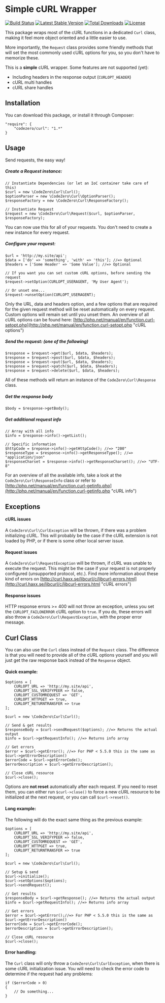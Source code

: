 # Simple cURL Wrapper #

[![Build Status](https://travis-ci.org/codezero-be/curl.svg?branch=master)](https://travis-ci.org/codezero-be/curl)
[![Latest Stable Version](https://poser.pugx.org/codezero/curl/v/stable.svg)](https://packagist.org/packages/codezero/curl)
[![Total Downloads](https://poser.pugx.org/codezero/curl/downloads.svg)](https://packagist.org/packages/codezero/curl)
[![License](https://poser.pugx.org/codezero/curl/license.svg)](https://packagist.org/packages/codezero/curl)

This package wraps most of the cURL functions in a dedicated `Curl` class, making it feel more object oriented and a little easier to use.

More importantly, the `Request` class provides some friendly methods that will set the most commonly used cURL options for you, so you don't have to memorize these.

This is a **simple** cURL wrapper. Some features are not supported (yet):

- Including headers in the response output (`CURLOPT_HEADER`)
- cURL multi handles
- cURL share handles

## Installation ##

You can download this package, or install it through Composer:

    "require": {
    	"codezero/curl": "1.*"
    }

## Usage ##

Send requests, the easy way!

##### Create a Request instance: #####

	// Instantiate Dependencies (or let an IoC container take care of this)
    $curl = new \CodeZero\Curl\Curl();
    $optionParser = new \CodeZero\Curl\OptionParser();
    $responseFactory = new \CodeZero\Curl\ResponseFactory();

    // Instantiate Request
    $request = new \CodeZero\Curl\Request($curl, $optionParser, $responseFactory);

You can now use this for all of your requests. You don't need to create a new instance for every request.

##### Configure your request: #####

	$url = 'http://my.site/api';
    $data = ['do' => 'something', 'with' => 'this']; //=> Optional
    $headers = ['Some Header' => 'Some Value']; //=> Optional

	// If you want you can set custom cURL options, before sending the request
	$request->setOption(CURLOPT_USERAGENT, 'My User Agent');

	// Or unset one...
	$request->unsetOption(CURLOPT_USERAGENT);

Only the URL, data and headers option, and a few options that are required for the given request method will be reset automatically on every request. Custom options will remain set until you unset them. An overview of all cURL options can be found here: [http://php.net/manual/en/function.curl-setopt.php](http://php.net/manual/en/function.curl-setopt.php "cURL options")

##### Send the request: (one of the following) #####

	$response = $request->get($url, $data, $headers);
	$response = $request->post($url, $data, $headers);
	$response = $request->put($url, $data, $headers);
	$response = $request->patch($url, $data, $headers);
	$response = $request->delete($url, $data, $headers);

All of these methods will return an instance of the `CodeZero\Curl\Response` class.

##### Get the response body #####

	$body = $response->getBody();

##### Get additional request info #####

	// Array with all info
	$info = $response->info()->getList();

	// Specific information
	$httpCode = $reponse->info()->getHttpCode(); //=> "200"
	$responseType = $response->info()->getResponseType(); //=> "application/json"
	$responseCharset = $response->info()->getResponseCharset(); //=> "UTF-8" 

For an overview of all the available info, take a look at the `CodeZero\Curl\ResponseInfo` class or refer to [http://php.net/manual/en/function.curl-getinfo.php](http://php.net/manual/en/function.curl-getinfo.php "cURL info")
 
## Exceptions ##

#### cURL issues ####

A `CodeZero\Curl\CurlException` will be thrown, if there was a problem initializing cURL. This will probably be the case if the cURL extension is not loaded by PHP, or if there is some other local server issue.

#### Request issues ####

A `CodeZero\Curl\RequestException` will be thrown, if cURL was unable to execute the request. This might be the case if your request is not properly configured (unsupported protocol, etc.). Find more information about these kind of errors on [http://curl.haxx.se/libcurl/c/libcurl-errors.html](http://curl.haxx.se/libcurl/c/libcurl-errors.html "cURL errors") 

#### Response issues ####

HTTP response errors >= 400 will not throw an exception, unless you set the `CURLOPT_FAILONERROR` cURL option to `true`. If you do, these errors will also throw a `CodeZero\Curl\RequestException`, with the proper error message.

## Curl Class ##

You can also use the `Curl` class instead of the `Request` class. The difference is that you will need to provide all of the cURL options yourself and you will just get the raw response back instead of the `Response` object.

#### Quick example: ####

    $options = [
        CURLOPT_URL => 'http://my.site/api',
        CURLOPT_SSL_VERIFYPEER => false,
        CURLOPT_CUSTOMREQUEST => 'GET',
        CURLOPT_HTTPGET => true,
        CURLOPT_RETURNTRANSFER => true
    ];

    $curl = new \CodeZero\Curl\Curl();

	// Send & get results
    $responseBody = $curl->sendRequest($options); //=> Returns the actual output
	$info = $curl->getRequestInfo(); //=> Returns info array

	// Get errors
	$error = $curl->getError(); //=> For PHP < 5.5.0 this is the same as $curl->getErrorDescription()
	$errorCode = $curl->getErrorCode();
	$errorDescription = $curl->getErrorDescription();

	// Close cURL resource
	$curl->close();

Options are **not reset** automatically after each request. If you need to reset them, you can either run `$curl->close()` to force a new cURL resource to be initialized at the next request, or you can call `$curl->reset()`.

#### Long example: ####

The following will do the exact same thing as the previous example:

    $options = [
        CURLOPT_URL => 'http://my.site/api',
        CURLOPT_SSL_VERIFYPEER => false,
        CURLOPT_CUSTOMREQUEST => 'GET',
        CURLOPT_HTTPGET => true,
        CURLOPT_RETURNTRANSFER => true
    ];

    $curl = new \CodeZero\Curl\Curl();

	// Setup & send
	$curl->initialize();
	$curl->setOptions($options);
    $curl->sendRequest();

	// Get results
	$responseBody = $curl->getResponse(); //=> Returns the actual output
	$info = $curl->getRequestInfo(); //=> Returns info array

	// Get errors
	$error = $curl->getError();//=> For PHP < 5.5.0 this is the same as $curl->getErrorDescription()
	$errorCode = $curl->getErrorCode();
	$errorDescription = $curl->getErrorDescription();

	// Close cURL resource
	$curl->close();

#### Error handling: ####

The `Curl` class will only throw a `CodeZero\Curl\CurlException`, when there is some cURL initialization issue. You will need to check the error code to determine if the request had any problems:

	if ($errorCode > 0)
	{
		// Do something...
	}
